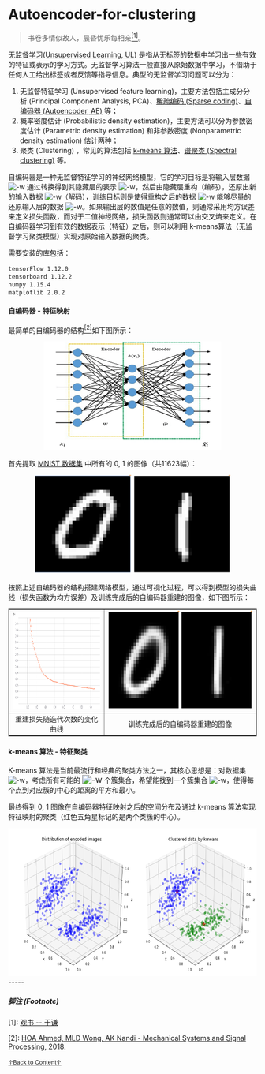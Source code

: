# Autoencoder-for-clustering

> 书卷多情似故人，晨昏忧乐每相亲<a href='#fn1' name='fn1b'><sup>[1]</sup></a>。

[无监督学习(Unsupervised Learning, UL)](https://en.wikipedia.org/wiki/Unsupervised_learning) 是指从无标签的数据中学习出一些有效的特征或表示的学习方式。无监督学习算法一般直接从原始数据中学习，不借助于任何人工给出标签或者反馈等指导信息。典型的无监督学习问题可以分为：

1. 无监督特征学习 (Unsupervised feature learning)，主要方法包括主成分分析 (Principal Component Analysis, PCA)、[稀疏编码 (Sparse coding)](https://blog.metaflow.fr/sparse-coding-a-simple-exploration-152a3c900a7c)、[自编码器 (Autoencoder, AE)](https://en.wikipedia.org/wiki/Autoencoder) 等；
2. 概率密度估计 (Probabilistic density estimation)，主要方法可以分为参数密度估计 (Parametric density estimation) 和非参数密度 (Nonparametric density estimation) 估计两种；
3. 聚类 (Clustering) ，常见的算法包括 [k-means 算法](https://en.wikipedia.org/wiki/K-means_clustering)、[谱聚类 (Spectral clustering)](https://www.cnblogs.com/pinard/p/6221564.html) 等。

自编码器是一种无监督特征学习的神经网络模型，它的学习目标是将输入层数据 <img src="https://render.githubusercontent.com/render/math?math=x" alt="-w" style="zoom:100%;" /> 通过转换得到其隐藏层的表示 <img src="https://render.githubusercontent.com/render/math?math=h(x)" alt="-w" style="zoom:100%;" />，然后由隐藏层重构（编码），还原出新的输入数据 <img src="https://render.githubusercontent.com/render/math?math=\widehat{x}" alt="-w" style="zoom:100%;" />（解码），训练目标则是使得重构之后的数据 <img src="https://render.githubusercontent.com/render/math?math=\widehat{x}" alt="-w" style="zoom:100%;" /> 能够尽量的还原输入层的数据 <img src="https://render.githubusercontent.com/render/math?math=x" alt="-w" style="zoom:100%;" />。如果输出层的数值是任意的数值，则通常采用均方误差来定义损失函数，而对于二值神经网络，损失函数则通常可以由交叉熵来定义。在自编码器学习到有效的数据表示（特征）之后，则可以利用 k-means算法（无监督学习聚类模型）实现对原始输入数据的聚类。

需要安装的库包括：

```
tensorFlow 1.12.0 
tensorboard 1.12.2
numpy 1.15.4  
matplotlib 2.0.2  
```
#### 自编码器 - 特征映射

最简单的自编码器的结构<a href='#fn2' name='fn2b'><sup>[2]</sup></a>如下图所示：

<div align="center">
<img src="./images/Autoencoder-architecture.png" alt="Autoencoder-architecture.png" height="220" width="360">
</div>


首先提取 [MNIST 数据集](https://en.wikipedia.org/wiki/MNIST_database) 中所有的 0, 1 的图像（共11623幅）：

<div align="center">
<img src="./images/zero-one.png" alt="zero-one.png" height="200" width="400">
</div>

按照上述自编码器的结构搭建网络模型，通过可视化过程，可以得到模型的损失曲线（损失函数为均方误差）及训练完成后的自编码器重建的图像，如下图所示：

<table align="center" style="height:200;width:800;" border="1">
<tr>
  <td align="center"><img src="./images/loss.png" alt="loss.png" height="200" width="300"></td>
  <td align="center"><img src="./images/reconstructed_imgs.png" alt="reconstructed_imgs.png" height="200" width="500"></td>
</tr>
<tr>
  <td align="center">重建损失随迭代次数的变化曲线</td>
  <td align="center">训练完成后的自编码器重建的图像</td> 
</tr>
</table>

#### k-means 算法 - 特征聚类

K-means 算法是当前最流行和经典的聚类方法之一，其核心思想是：对数据集 <img src="https://render.githubusercontent.com/render/math?math=D=\left%20\{%20x^{1},%20x^{2},%20...%20,%20x^{m}%20\right%20\}" alt="-w" style="zoom:100%;" />，考虑所有可能的 <img src="https://render.githubusercontent.com/render/math?math=k" alt="-w" style="zoom:120%;" /> 个簇集合，希望能找到一个簇集合 <img src="https://render.githubusercontent.com/render/math?math=\left%20\{%20C^{1},%20C^{2},%20...%20,%20C^{k}%20\right%20\}" alt="-w" style="zoom:100%;" />，使得每个点到对应簇的中心的距离的平方和最小。

最终得到 0, 1 图像在自编码器特征映射之后的空间分布及通过 k-means 算法实现特征映射的聚类（红色五角星标记的是两个类簇的中心）。

<div align="center">
<img src="./images/AE-kmeans.png" alt="AE-kmeans.png" height="300" width="600">
</div>
-----

##### 脚注 (Footnote)

<a name='fn1'>[1]</a>: [观书 -- 于谦](https://so.gushiwen.org/shangxi_5292.aspx)

<a name='fn2'>[2]</a>: [HOA Ahmed, MLD Wong, AK Nandi - Mechanical Systems and Signal Processing, 2018.](https://www.sciencedirect.com/science/article/pii/S0888327017303394)

<a href='#fn1b'><small>↑Back to Content↑</small></a>